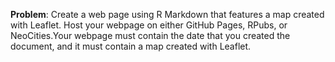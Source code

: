 <b>Problem</b>:
Create a web page using R Markdown that features a map created with Leaflet. Host your webpage on 
either GitHub Pages, RPubs, or NeoCities.Your webpage must contain the date that you created the document, 
and it must contain a map created with Leaflet.

